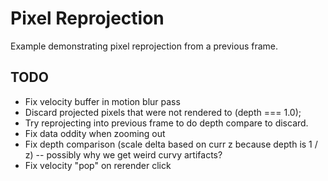 # Pixel Reprojection

Example demonstrating pixel reprojection from a previous frame.

## TODO

- Fix velocity buffer in motion blur pass
- Discard projected pixels that were not rendered to (depth === 1.0);
- Try reprojecting into previous frame to do depth compare to discard.
- Fix data oddity when zooming out
- Fix depth comparison (scale delta based on curr z because depth is 1 / z) -- possibly why we get weird curvy artifacts?
- Fix velocity "pop" on rerender click

